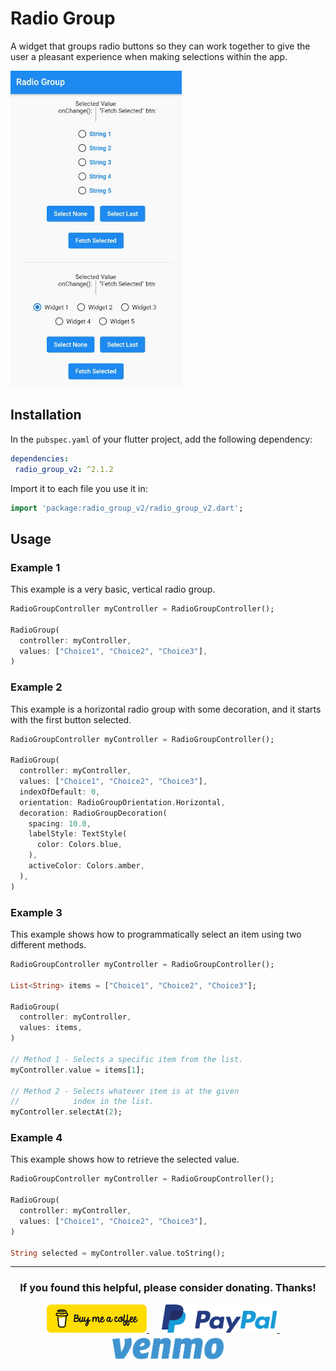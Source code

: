 # Radio Group

A widget that groups radio buttons so they can work together to give the user a pleasant experience when making selections within the app.

![A gif demonstrating the radio group in action.](https://raw.githubusercontent.com/babincc/flutter_workshop/master/packages/resources/demos/radio_group_demo.gif)

## Installation

In the `pubspec.yaml` of your flutter project, add the following dependency:

```yaml 
dependencies:
 radio_group_v2: ^2.1.2
```
Import it to each file you use it in:

``` dart
import 'package:radio_group_v2/radio_group_v2.dart';
```

## Usage

### Example 1

This example is a very basic, vertical radio group.

``` dart
RadioGroupController myController = RadioGroupController();

RadioGroup(
  controller: myController,
  values: ["Choice1", "Choice2", "Choice3"],
)
```

### Example 2

This example is a horizontal radio group with some decoration, and it starts with the first button selected.

``` dart
RadioGroupController myController = RadioGroupController();

RadioGroup(
  controller: myController,
  values: ["Choice1", "Choice2", "Choice3"],
  indexOfDefault: 0,
  orientation: RadioGroupOrientation.Horizontal,
  decoration: RadioGroupDecoration(
    spacing: 10.0,
    labelStyle: TextStyle(
      color: Colors.blue,
    ),
    activeColor: Colors.amber,
  ),
)
```

### Example 3

This example shows how to programmatically select an item using two different methods.

``` dart
RadioGroupController myController = RadioGroupController();

List<String> items = ["Choice1", "Choice2", "Choice3"];

RadioGroup(
  controller: myController,
  values: items,
)

// Method 1 - Selects a specific item from the list.
myController.value = items[1];

// Method 2 - Selects whatever item is at the given
//            index in the list.
myController.selectAt(2);
```

### Example 4

This example shows how to retrieve the selected value.

``` dart
RadioGroupController myController = RadioGroupController();

RadioGroup(
  controller: myController,
  values: ["Choice1", "Choice2", "Choice3"],
)

String selected = myController.value.toString();
```

<hr>

<h3 align="center">If you found this helpful, please consider donating. Thanks!</h3>
<p align="center">
  <a href="https://www.buymeacoffee.com/babincc" target="_blank">
    <img src="https://raw.githubusercontent.com/babincc/flutter_workshop/master/packages/resources/donate_icons/buy_me_a_coffee_logo.png" alt="buy me a coffee" height="45">
  </a>
  &nbsp;&nbsp;&nbsp;&nbsp;
  <a href="https://paypal.me/cssbabin" target="_blank">
    <img src="https://raw.githubusercontent.com/babincc/flutter_workshop/master/packages/resources/donate_icons/pay_pal_logo.png" alt="paypal" height="45">
  </a>
  &nbsp;&nbsp;&nbsp;&nbsp;
  <a href="https://venmo.com/u/babincc" target="_blank">
    <img src="https://raw.githubusercontent.com/babincc/flutter_workshop/master/packages/resources/donate_icons/venmo_logo.png" alt="venmo" height="45">
  </a>
</p>
<br><br>